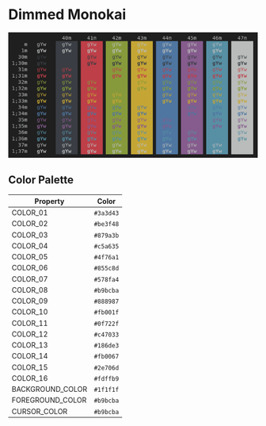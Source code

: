# Dimmed Monokai

![Dimmed Monokai](../../../media/DimmedMonokai.png)

## Color Palette
| Property | Color |
|----------|-------|
COLOR_01|`#3a3d43`|
COLOR_02|`#be3f48`|
COLOR_03|`#879a3b`|
COLOR_04|`#c5a635`|
COLOR_05|`#4f76a1`|
COLOR_06|`#855c8d`|
COLOR_07|`#578fa4`|
COLOR_08|`#b9bcba`|
COLOR_09|`#888987`|
COLOR_10|`#fb001f`|
COLOR_11|`#0f722f`|
COLOR_12|`#c47033`|
COLOR_13|`#186de3`|
COLOR_14|`#fb0067`|
COLOR_15|`#2e706d`|
COLOR_16|`#fdffb9`|
BACKGROUND_COLOR|`#1f1f1f`|
FOREGROUND_COLOR|`#b9bcba`|
CURSOR_COLOR|`#b9bcba`|
